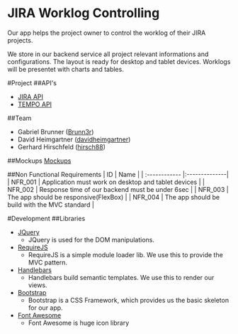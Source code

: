 # JIRA Worklog Controlling

Our app helps the project owner to control the worklog of their JIRA projects.

We store in our backend service all project relevant informations and configurations.
The layout is ready for desktop and tablet devices. Worklogs will be presentet with
charts and tables.

#Project
##API's
- [JIRA API](https://docs.atlassian.com/jira/REST/latest/#api/2/)
- [TEMPO API](http://tempo.io/doc/timesheets/api/rest/latest/#1279953671)

##Team
- Gabriel Brunner ([Brunn3r](https://github.com/Brunn3r))
- David Heimgartner ([davidheimgartner](https://github.com/davidheimgartner))
- Gerhard Hirschfeld ([hirsch88](https://github.com/hirsch88))

##Mockups
[Mockups](./mockups.pdf)

##Non Functional Requirements
| ID            | Name          |
| :------------ |:--------------|
| NFR_001       | Application must work on desktop and tablet devices |
| NFR_002       | Response time of our backend must be under 6sec |
| NFR_003       | The app should be responsive(FlexBox) |
| NFR_004       | The app should be build with the MVC standard |

#Development
##Libraries

- [JQuery](http://jquery.org)
  - JQuery is used for the DOM manipulations.
- [RequireJS](http://requirejs.org/)
  - RequireJS is a simple module loader lib. We use this to provide the MVC pattern.
- [Handlebars](http://handlebarsjs.com/)
  - Handlebars build semantic templates. We use this to render our views.
- [Bootstrap](http://handlebarsjs.com/)
  - Bootstrap is a CSS Framework, which provides us the basic skeleton for our app.
- [Font Awesome](http://fontawesome.io/)
  - Font Awesome is huge icon library